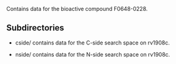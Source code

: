 Contains data for the bioactive compound F0648-0228.

## Subdirectories

- cside/ contains data for the C-side search space on rv1908c.

- nside/ contains data for the N-side search space on rv1908c.


